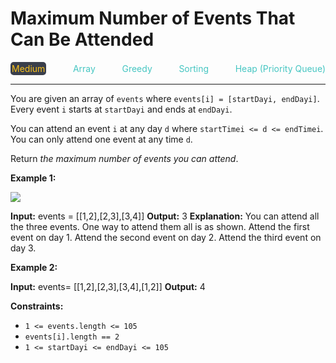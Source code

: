 # Maximum Number of Events That Can Be Attended

<div style="display: flex; justify-content: space-between; align-items: center">
<div style="color: #fac31d;
padding: 2px; background-color: #3a3f4b; border-radius: 5px;">Medium</div>
<div style="color: #46c6c2">Array</div>
<div style="color: #46c6c2">Greedy</div>
<div style="color: #46c6c2">Sorting</div>
<div style="color: #46c6c2">Heap (Priority Queue)</div>
</div>

---

You are given an array of `events` where `events[i] = [startDayi, endDayi]`. Every event `i` starts at `startDayi` and ends at `endDayi`.

You can attend an event `i` at any day `d` where `startTimei <= d <= endTimei`. You can only attend one event at any time `d`.

Return _the maximum number of events you can attend_.

**Example 1:**

![](https://assets.leetcode.com/uploads/2020/02/05/e1.png)

**Input:** events = \[\[1,2\],\[2,3\],\[3,4\]\]
**Output:** 3
**Explanation:** You can attend all the three events.
One way to attend them all is as shown.
Attend the first event on day 1.
Attend the second event on day 2.
Attend the third event on day 3.

**Example 2:**

**Input:** events= \[\[1,2\],\[2,3\],\[3,4\],\[1,2\]\]
**Output:** 4

**Constraints:**

*   `1 <= events.length <= 105`
*   `events[i].length == 2`
*   `1 <= startDayi <= endDayi <= 105`